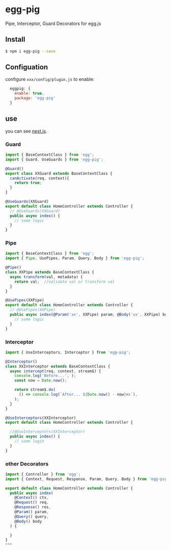 # egg-pig
Pipe, Interceptor, Guard Decorators for egg.js 

## Install 
```bash
$ npm i egg-pig --save
```

## Configuation

configure `xxx/config/plugin.js` to enable:

```js
  eggpig: {
    enable: true,
    package: 'egg-pig'
  }
```

## use 
you can  see [nest.js](https://docs.nestjs.com/).

### Guard

```js
import { BaseContextClass } from 'egg';
import { Guard, UseGuards } from 'egg-pig';

@Guard()
export class XXGuard extends BaseContextClass {
  canActivate(req, context){
    return true;
  }
}

@UseGuards(XXGuard)
export default class HomeController extends Controller {
  // @UseGuards(XXGuard)
  public async index() {
    // some logic
  }
}
```
### Pipe
```js
import { BaseContextClass } from 'egg';
import { Pipe, UsePipes, Param, Query, Body } from 'egg-pig';

@Pipe()
class XXPipe extends BaseContextClass {
  async transform(val, metadata) {
    return val;  //validate val or transform val
  }
}

@UsePipes(XXPipe)
export default class HomeController extends Controller {
  // @UsePipes(XXPipe)
  public async index(@Param('xx', XXPipe) param; @Body('xx', XXPipe) body, @Query(XXPipe) quey) {
    // some logic
  }
}
```

### Interceptor

```js
import { UseInterceptors, Interceptor } from 'egg-pig';

@Interceptor()
class XXInterceptor extends BaseContextClass {
  async intercept(req, context, stream$) {
    console.log('Before...', );
    const now = Date.now();

    return stream$.do(
      () => console.log(`After... ${Date.now() - now}ms`),
    );
  }
}

@UseInterceptors(XXInterceptor)
export default class HomeController extends Controller {

  //@UseInterceptors(XXInterceptor)
  public async index() {
    // some login
  }
}
```

### other Decorators
```js
import { Controller } from 'egg';
import { Context, Request, Response, Param, Query, Body } from 'egg-pig';

export default class HomeController extends Controller {
  public async index(
    @Context() ctx,
    @Request() req,
    @Response() res,
    @Param() param,
    @Query() query,
    @Body() body
  ) {

  }
}
*** 
